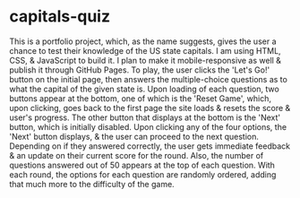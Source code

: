 ﻿# capitals-quiz
This is a portfolio project, which, as the name suggests, gives the user a chance to test their knowledge of the US state capitals. I am using HTML, CSS, & JavaScript to build it. I plan to make it mobile-responsive as well & publish it through GitHub Pages.
To play, the user clicks the 'Let's Go!' button on the initial page, then answers the multiple-choice questions as to what the capital of the given state is. Upon loading of each question, two buttons appear at the bottom, one of which is the 'Reset Game', which, upon clicking, goes back to the first page the site loads & resets the score & user's progress. The other button that displays at the bottom is the 'Next' button, which is initially disabled. Upon clicking any of the four options, the 'Next' button displays, & the user can proceed to the next question. Depending on if they answered correctly, the user gets immediate feedback & an update on their current score for the round. Also, the number of questions answered out of 50 appears at the top of each question. With each round, the options for each question are randomly ordered, adding that much more to the difficulty of the game.

